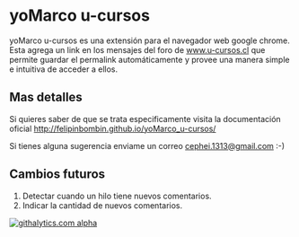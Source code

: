 yoMarco u-cursos
================

yoMarco u-cursos es una extensión para el navegador web google chrome. Esta agrega un link en los mensajes del foro de www.u-cursos.cl que permite guardar el permalink automáticamente y provee una manera simple e intuitiva de acceder a ellos.

Mas detalles
------------
Si quieres saber de que se trata especificamente visita la documentación oficial http://felipinbombin.github.io/yoMarco_u-cursos/

Si tienes alguna sugerencia enviame un correo cephei.1313@gmail.com :-)

Cambios futuros
------------

1. Detectar cuando un hilo tiene nuevos comentarios.
2. Indicar la cantidad de nuevos comentarios.

[![githalytics.com alpha](https://cruel-carlota.gopagoda.com/afdddbf6a0e6e1ce5073289e02ce6669 "githalytics.com")](http://githalytics.com/felipinbombin/yoMarco_u-cursos)
